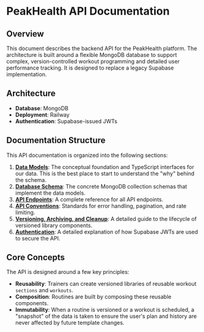 # PeakHealth API Documentation

## Overview

This document describes the backend API for the PeakHealth platform. The architecture is built around a flexible MongoDB database to support complex, version-controlled workout programming and detailed user performance tracking. It is designed to replace a legacy Supabase implementation.

## Architecture

-   **Database**: MongoDB
-   **Deployment**: Railway
-   **Authentication**: Supabase-issued JWTs

## Documentation Structure

This API documentation is organized into the following sections:

1.  **[Data Models](./data-models/README.md)**: The conceptual foundation and TypeScript interfaces for our data. This is the best place to start to understand the "why" behind the schema.
2.  **[Database Schema](./database-schema/README.md)**: The concrete MongoDB collection schemas that implement the data models.
3.  **[API Endpoints](./endpoints.md)**: A complete reference for all API endpoints.
4.  **[API Conventions](./api-conventions.md)**: Standards for error handling, pagination, and rate limiting.
5.  **[Versioning, Archiving, and Cleanup](./versioning-and-cleanup.md)**: A detailed guide to the lifecycle of versioned library components.
6.  **[Authentication](./authentication-investigation.md)**: A detailed explanation of how Supabase JWTs are used to secure the API.

## Core Concepts

The API is designed around a few key principles:

-   **Reusability**: Trainers can create versioned libraries of reusable workout `sections` and `workouts`.
-   **Composition**: Routines are built by composing these reusable components.
-   **Immutability**: When a routine is versioned or a workout is scheduled, a "snapshot" of the data is taken to ensure the user's plan and history are never affected by future template changes.
